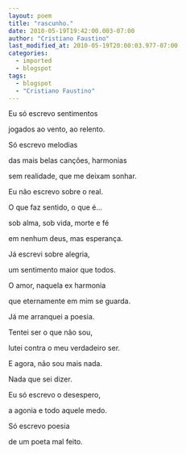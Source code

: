 ```yaml
---
layout: poem
title: "rascunho."
date: 2010-05-19T19:42:00.003-07:00
author: "Cristiano Faustino"
last_modified_at: 2010-05-19T20:00:03.977-07:00
categories:
  - imported
  - blogspot
tags:
  - blogspot
  - "Cristiano Faustino"
---
```


Eu só escrevo sentimentos

jogados ao vento, ao relento.

Só escrevo melodias

das mais belas canções, harmonias

sem realidade, que me deixam sonhar.

Eu não escrevo sobre o real.

O que faz sentido, o que é...

sob alma, sob vida, morte e fé

em nenhum deus, mas esperança.

Já escrevi sobre alegria,

um sentimento maior que todos.

O amor, naquela ex harmonia

que eternamente em mim se guarda.

Já me arranquei a poesia.

Tentei ser o que não sou,

lutei contra o meu verdadeiro ser.

E agora, não sou mais nada.

Nada que sei dizer.

Eu só escrevo o desespero,

a agonia e todo aquele medo.

Só escrevo poesia

de um poeta mal feito.